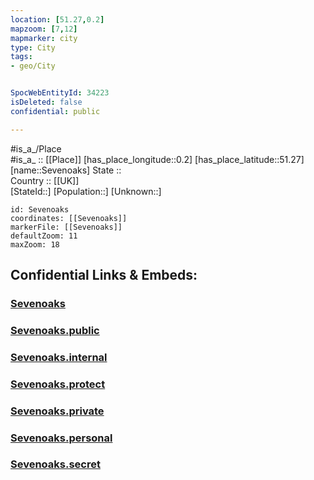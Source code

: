 ```yaml
---
location: [51.27,0.2] 
mapzoom: [7,12] 
mapmarker: city 
type: City
tags:
- geo/City


SpocWebEntityId: 34223
isDeleted: false
confidential: public

---
```

#is_a_/Place  
#is_a_ :: [[Place]] 
[has_place_longitude::0.2] 
[has_place_latitude::51.27] 
[name::Sevenoaks] 
State ::  
Country :: [[UK]]  
[StateId::] 
[Population::] 
[Unknown::] 


```leaflet
id: Sevenoaks
coordinates: [[Sevenoaks]] 
markerFile: [[Sevenoaks]] 
defaultZoom: 11 
maxZoom: 18
```


## Confidential Links & Embeds: 

### [Sevenoaks](/_Standards/Earth/Continent/Europe/Europe~North/UK/England/Regions~England/South_East_England/Kent/cities~Kent/Sevenoaks/cities~Sevenoaks/Sevenoaks.md) 

### [Sevenoaks.public](/_public/Earth/Continent/Europe/Europe~North/UK/England/Regions~England/South_East_England/Kent/cities~Kent/Sevenoaks/cities~Sevenoaks/Sevenoaks.public.md) 

### [Sevenoaks.internal](/_internal/Earth/Continent/Europe/Europe~North/UK/England/Regions~England/South_East_England/Kent/cities~Kent/Sevenoaks/cities~Sevenoaks/Sevenoaks.internal.md) 

### [Sevenoaks.protect](/_protect/Earth/Continent/Europe/Europe~North/UK/England/Regions~England/South_East_England/Kent/cities~Kent/Sevenoaks/cities~Sevenoaks/Sevenoaks.protect.md) 

### [Sevenoaks.private](/_private/Earth/Continent/Europe/Europe~North/UK/England/Regions~England/South_East_England/Kent/cities~Kent/Sevenoaks/cities~Sevenoaks/Sevenoaks.private.md) 

### [Sevenoaks.personal](/_personal/Earth/Continent/Europe/Europe~North/UK/England/Regions~England/South_East_England/Kent/cities~Kent/Sevenoaks/cities~Sevenoaks/Sevenoaks.personal.md) 

### [Sevenoaks.secret](/_secret/Earth/Continent/Europe/Europe~North/UK/England/Regions~England/South_East_England/Kent/cities~Kent/Sevenoaks/cities~Sevenoaks/Sevenoaks.secret.md)

